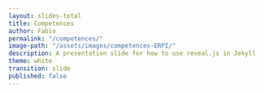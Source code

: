 ```yaml
---
layout: slides-total
title: Competences
author: Fabio
permalink: "/competences/"
image-path: "/assets/images/competences-ERPI/"
description: A presentation slide for how to use reveal.js in Jekyll
theme: white
transition: slide
published: false
---
```



<section data-markdown data-separator="---">
<script type="text/template">

## Competences at ERPI Laboratory

---
### Research Axis

<img width="50%" class="plain" src="{{ site.baseurl | append:page.image-path | append: 'Diapositive9.jpeg' }}">

*PPT from Mauricio Camargo

---
### Application Fields

<img width="50%" class="plain" src="{{ site.baseurl | append:page.image-path | append: 'Diapositive11.jpeg' }}">

*PPT from Mauricio Camargo 
---

# Proposals

1. Cartography of PhD Students <!-- .element: class="fragment highlight-blue" data-fragment-index="2" --> 
2. Guide of the ERPI Doctorant
3. Tools / Communication among 

--- 
## Cartography 

<img width="50%" class="plain" src="{{ site.baseurl | append:page.image-path | append: 'Competences.jpg' }}">

---


### Competences

1. Profesional cooperation (Intra / Extra)
2. Research Methodology
3. Writing and Oral communication
4. Data Analysis / Data Visualization
5. Langues
6. Pedagogy
7. Project Management
8. Expertise (Coeur du Metier)
9. Obtention of Funding
10. ...

---
### Competences according to

<img width="50%" class="plain" src="{{ site.baseurl | append:page.image-path | append: 'Competences-France.jpg' }}">


[Arrêté du 22 février 2019 définissant les compétences des diplômés du doctorat et inscrivant le doctorat au répertoire national de la certification professionnelle](https://www.legifrance.gouv.fr/affichTexte.do?cidTexte=JORFTEXT000038200990&dateTexte=&categorieLien=id) 

---
### Competences for ERPI

*Work in progress..* :)

https://erpi.univ-lorraine.fr/Competences.html


<img width="50%" class="plain" src="https://media.giphy.com/media/h9tY3FscKKZj2/giphy.gif">

---

## Ideas to Explore?

So what?

- Quelle stratègie pour les publications ?
    + co-concevoir la stratègie par domaine de recherche (seminaire stratègique du labo ? ) 
- De quelle manière pouvons-nous profiter de la carthographie des competences? 
    + quels actions mettre en place?



---

## Questions or sugestions? 
let us know 

![](https://media.giphy.com/media/4EF5xIO5yiivWh4gGn/giphy.gif)


---
### Level of Research

<img width="50%" class="plain" src="{{ site.baseurl | append:page.image-path | append: 'Diapositive14.jpeg' }}">

*PPT from Mauricio Camargo 


---
# Proposals

1. Cartography of PhD Students 
2. Guide of the ERPI Doctorant <!-- .element: class="fragment highlight-blue" data-fragment-index="2" --> 
3. Tools / Communication among 
--- 
## Zenkit for PhD

https://zenkit.com/ 

---


# Proposals

1. Cartography of PhD Students 
2. Guide of the ERPI Doctorant 
3. Tools / Communication among <!-- .element: class="fragment highlight-blue" data-fragment-index="2" --> 
--- 

### Tools / Communications for PhD

- Slack? https://slack.com/intl/fr-fr/
- Facebook?
- WhatsApp?
 
*Let us know you ideas*




  
</script>
</section>
